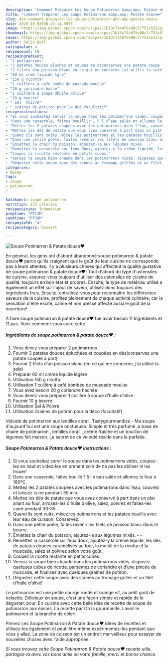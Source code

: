 ```yaml
---
description: "Comment Préparer Les Soupe Potimarron &amp;amp; Patate douce❤"
title: "Comment Préparer Les Soupe Potimarron &amp;amp; Patate douce❤"
slug: 424-comment-preparer-les-soupe-potimarron-and-amp-patate-douce
date: 2020-10-03T00:22:14.597Z
image: https://img-global.cpcdn.com/recipes/1b13c734d75e98c7/751x532cq70/soupe-potimarron-patate-douce❤-photo-principale-de-la-recette.jpg
thumbnail: https://img-global.cpcdn.com/recipes/1b13c734d75e98c7/751x532cq70/soupe-potimarron-patate-douce❤-photo-principale-de-la-recette.jpg
cover: https://img-global.cpcdn.com/recipes/1b13c734d75e98c7/751x532cq70/soupe-potimarron-patate-douce❤-photo-principale-de-la-recette.jpg
author: Delia Ball
ratingvalue: 4
reviewcount: 10
recipeingredient:
- "2 potimarrons"
- "3 patates douces pluches et coupes en dsconservez une patate coupe  part"
- "2 filets dun poisson blanc en ce qui me concerne jai utilis la sole"
- "60 ml crme liquide lgre"
- "150 g ricotta"
- "1 cuillère à café bombe de muscade moulue"
- "20 g coriandre hache"
- "1 cuillère à soupe dhuile dolive"
- "10 g beurre"
- " Sel  Poivre"
- " Graines de potiron pour la dco facultatif"
recipeinstructions:
- "Si vous souhaitez servir la soupe dans les potimarrons vidés, coupez-les en haut et videz-les en prenant soin de ne pas les abîmer ni les trouer!"
- "Dans une casserole, faites bouillir 1.5 l d’eau salée et allumez le four à 180°C."
- "Mettez les 2 patates coupées avec les potimarrons dans l’eau, couvrez et laissez cuire pendant 35 min."
- "Mettez les dés de patate que vous avez conservé à part dans un plat allant au four, arrosez-les d’huile d’olive, salez, poivrez et faites-les cuire pendant 30-35"
- "Quand ils sont cuits, mixez les potimarrons et les patates bouillis avec leur eau de cuisson. Conservez."
- "Dans une petite poêle, faites revenir les filets de poisson blanc dans le beurre."
- "Émiettez la chair du poisson, ajoutez-la aux légumes mixés.  -"
- "Remettez la casserole sur feux doux, ajoutez-y la crème liquide, les dès de patates douces caramélisés au four, la moitié de la ricotta et la muscade, salez et poivrez selon votre goût."
- "Coupez la ricotta restante en petits cubes."
- "Versez la soupe bien chaude dans les potimarrons vidés, disposez quelques cubes de ricotta, parsemez de coriandre et d’une pincée de muscade, et finalisez avec quelques graines de potiron."
- "Dégustez cette soupe avec des scones au fromage grillés et un filet d’huile d’olive!"
categories:
- Resep
tags:
- soupe
- potimarron
- 

katakunci: soupe potimarron  
nutrition: 153 calories
recipecuisine: Indonesian
preptime: "PT13M"
cooktime: "PT36M"
recipeyield: "4"
recipecategory: Dessert

---
```



![Soupe Potimarron &amp; Patate douce❤](https://img-global.cpcdn.com/recipes/1b13c734d75e98c7/751x532cq70/soupe-potimarron-patate-douce❤-photo-principale-de-la-recette.jpg)

En général, les gens ont d'abord abandonné soupe potimarron &amp; patate douce❤ parce qu'ils craignent que le goût de leur cuisine ne corresponde pas à leurs attentes. Il y a plusieurs choses qui affectent la qualité gustative de soupe potimarron &amp; patate douce❤! Tout d'abord du type d'ustensiles de cuisine, assurez-vous toujours d'utiliser des ustensiles de cuisine de qualité, toujours en bon état et propres. Ensuite, le type de matériau utilisé a également un effet sur l'ajout de saveur, utilisez donc toujours des ingrédients frais. Ensuite, entraînez-vous pour reconnaître les différentes saveurs de la cuisine, profitez pleinement de chaque activité culinaire, car la sensation d'être excité, calme et non pressé affecte aussi le goût de la nourriture!

<!--inarticleads1-->

À faire soupe potimarron &amp; patate douce❤ tue avoir besoin 11 Ingrédients et 11 pas. Voici comment vous cuire cette.

##### Ingrédients de soupe potimarron &amp; patate douce❤ :

1. Vous devez vous préparer 2 potimarrons
1. Fournir 3 patates douces épluchées et coupées en dés(conservez une patate coupée à part)
1. Fournir 2 filets d’un poisson blanc (en ce qui me concerne, j’ai utilisé la sole)
1. Préparer 60 ml crème liquide légère
1. Utilisation 150 g ricotta
1. Utilisation 1 cuillère à café bombée de muscade moulue
1. Vous avez besoin 20 g coriandre hachée
1. Vous devez vous préparer 1 cuillère à soupe d’huile d’olive
1. Fournir 10 g beurre
1. Utilisation  Sel &amp; Poivre
1. Utilisation  Graines de potiron pour la déco (facultatif)


Velouté de potimarron aux lentilles corail. Tastygourmandise - Ma soupe d&#39;aujourd&#39;hui est une soupe onctueuse. Simple et très parfumé ,à base de chaire de potimarron , lentilles corail , crème fraiche et un bouillon de légumes fait maison. Le secret de ce velouté réside dans la parfaite. 

<!--inarticleads2-->

##### Soupe Potimarron &amp; Patate douce❤ instructions :

1. Si vous souhaitez servir la soupe dans les potimarrons vidés, coupez-les en haut et videz-les en prenant soin de ne pas les abîmer ni les trouer!
1. Dans une casserole, faites bouillir 1.5 l d’eau salée et allumez le four à 180°C.
1. Mettez les 2 patates coupées avec les potimarrons dans l’eau, couvrez et laissez cuire pendant 35 min.
1. Mettez les dés de patate que vous avez conservé à part dans un plat allant au four, arrosez-les d’huile d’olive, salez, poivrez et faites-les cuire pendant 30-35
1. Quand ils sont cuits, mixez les potimarrons et les patates bouillis avec leur eau de cuisson. Conservez.
1. Dans une petite poêle, faites revenir les filets de poisson blanc dans le beurre.
1. Émiettez la chair du poisson, ajoutez-la aux légumes mixés.  - -
1. Remettez la casserole sur feux doux, ajoutez-y la crème liquide, les dès de patates douces caramélisés au four, la moitié de la ricotta et la muscade, salez et poivrez selon votre goût.
1. Coupez la ricotta restante en petits cubes.
1. Versez la soupe bien chaude dans les potimarrons vidés, disposez quelques cubes de ricotta, parsemez de coriandre et d’une pincée de muscade, et finalisez avec quelques graines de potiron.
1. Dégustez cette soupe avec des scones au fromage grillés et un filet d’huile d’olive!


Le potimarron est une petite courge ronde et orange vif, au petit goût de noisette. Délicieux en soupe, c&#39;est une façon simple et rapide de le déguster, pour. En cuisine avec cette belle idée de recette de soupe de potimarron aux épices. La recette par Oh la gourmande. Lavez le potimarron et la branche de céleri. 

<!--inarticleads1-->

<p>
Prenez ces Soupe Potimarron &amp; Patate douce❤ idées de recettes et utilisez-les également et peut-être même expérimentez-les pendant que vous y allez. La zone de cuisson est un endroit merveilleux pour essayer de nouvelles choses avec l'aide appropriée.
</p>

<p>
<i>Si vous trouvez cette Soupe Potimarron &amp; Patate douce❤ recette utile, partagez-la avec vos bons amis ou votre famille, merci et bonne chance.</i>
</p>
